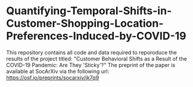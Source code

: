 # Quantifying-Temporal-Shifts-in-Customer-Shopping-Location-Preferences-Induced-by-COVID-19
This repository contains all code and data required to reporoduce the results of the project titled: 
"Customer Behavioral Shifts as a Result of the COVID-19 Pandemic: Are They 'Sticky'?"
The preprint of the paper is available at SocArXiv via the following url:
https://osf.io/preprints/socarxiv/jk7q9
